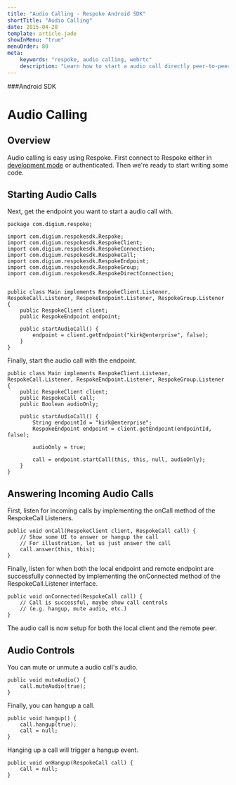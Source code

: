 ```yaml
---
title: "Audio Calling - Respoke Android SDK"
shortTitle: "Audio Calling"
date: 2015-04-20
template: article.jade
showInMenu: "true"
menuOrder: 80
meta:
    keywords: "respoke, audio calling, webrtc"
    description: "Learn how to start a audio call directly peer-to-peer"
---
```


###Android SDK
# Audio Calling

## Overview

Audio calling is easy using Respoke. First connect to Respoke either in [development mode](/client/android/getting-started.html) or authenticated. Then we're ready to start writing some code.

## Starting Audio Calls

Next, get the endpoint you want to start a audio call with.

    package com.digium.respoke;

    import com.digium.respokesdk.Respoke;
    import com.digium.respokesdk.RespokeClient;
    import com.digium.respokesdk.RespokeConnection;
    import com.digium.respokesdk.RespokeCall;
    import com.digium.respokesdk.RespokeEndpoint;
    import com.digium.respokesdk.RespokeGroup;
    import com.digium.respokesdk.RespokeDirectConnection;


    public class Main implements RespokeClient.Listener, RespokeCall.Listener, RespokeEndpoint.Listener, RespokeGroup.Listener {
        public RespokeClient client;
        public RespokeEndpoint endpoint;
        
        public startAudioCall() {            
            endpoint = client.getEndpoint("kirk@enterprise", false);
        }
    }

Finally, start the audio call with the endpoint.

    public class Main implements RespokeClient.Listener, RespokeCall.Listener, RespokeEndpoint.Listener, RespokeGroup.Listener {
        public RespokeClient client;
        public RespokeCall call;
        public Boolean audioOnly;

        public startAudioCall() {
            String endpointId = "kirk@enterprise";
            RespokeEndpoint endpoint = client.getEndpoint(endpointId, false);
            
            audioOnly = true;
            
            call = endpoint.startCall(this, this, null, audioOnly);
        }
    }

## Answering Incoming Audio Calls

First, listen for incoming calls by implementing the onCall method of the RespokeCall Listeners.

    public void onCall(RespokeClient client, RespokeCall call) {
        // Show some UI to answer or hangup the call
        // For illustration, let us just answer the call
        call.answer(this, this);
    }

Finally, listen for when both the local endpoint and remote endpoint are successfully connected by implementing the onConnected method of the RespokeCall.Listener interface.

    public void onConnected(RespokeCall call) {
        // Call is successful, maybe show call controls 
        // (e.g. hangup, mute audio, etc.)
    }
    
The audio call is now setup for both the local client and the remote peer.

## Audio Controls

You can mute or unmute a audio call's audio.

    public void muteAudio() {
        call.muteAudio(true);
    }
    
Finally, you can hangup a call.

    public void hangup() {
        call.hangup(true);
        call = null;
    }
    
Hanging up a call will trigger a hangup event.

    public void onHangup(RespokeCall call) {
        call = null;
    }